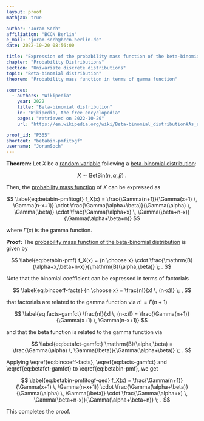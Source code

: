 ```yaml
---
layout: proof
mathjax: true

author: "Joram Soch"
affiliation: "BCCN Berlin"
e_mail: "joram.soch@bccn-berlin.de"
date: 2022-10-20 08:56:00

title: "Expression of the probability mass function of the beta-binomial distribution using only the gamma function"
chapter: "Probability Distributions"
section: "Univariate discrete distributions"
topic: "Beta-binomial distribution"
theorem: "Probability mass function in terms of gamma function"

sources:
  - authors: "Wikipedia"
    year: 2022
    title: "Beta-binomial distribution"
    in: "Wikipedia, the free encyclopedia"
    pages: "retrieved on 2022-10-20"
    url: "https://en.wikipedia.org/wiki/Beta-binomial_distribution#As_a_compound_distribution"

proof_id: "P365"
shortcut: "betabin-pmfitogf"
username: "JoramSoch"
---
```



**Theorem:** Let $X$ be a [random variable](/D/rvar) following a [beta-binomial distribution](/D/betabin):

$$ \label{eq:betabin}
X \sim \mathrm{BetBin}(n,\alpha,\beta) \; .
$$

Then, the [probability mass function](/D/pmf) of $X$ can be expressed as

$$ \label{eq:betabin-pmfitogf}
f_X(x) = \frac{\Gamma(n+1)}{\Gamma(x+1) \, \Gamma(n-x+1)} \cdot \frac{\Gamma(\alpha+\beta)}{\Gamma(\alpha) \, \Gamma(\beta)} \cdot \frac{\Gamma(\alpha+x) \, \Gamma(\beta+n-x)}{\Gamma(\alpha+\beta+n)}
$$

where $\Gamma(x)$ is the gamma function.


**Proof:** The [probability mass function of the beta-binomial distribution](/P/betabin-pmf) is given by

$$ \label{eq:betabin-pmf}
f_X(x) = {n \choose x} \cdot \frac{\mathrm{B}(\alpha+x,\beta+n-x)}{\mathrm{B}(\alpha,\beta)} \; .
$$

Note that the binomial coefficient can be expressed in terms of factorials

$$ \label{eq:bincoeff-facts}
{n \choose x} = \frac{n!}{x! \, (n-x)!} \; ,
$$

that factorials are related to the gamma function via $n! = \Gamma(n+1)$

$$ \label{eq:facts-gamfct}
\frac{n!}{x! \, (n-x)!} = \frac{\Gamma(n+1)}{\Gamma(x+1) \, \Gamma(n-x+1)}
$$

and that the beta function is related to the gamma function via

$$ \label{eq:betafct-gamfct}
\mathrm{B}(\alpha,\beta) = \frac{\Gamma(\alpha) \, \Gamma(\beta)}{\Gamma(\alpha+\beta)} \; .
$$

Applying \eqref{eq:bincoeff-facts}, \eqref{eq:facts-gamfct} and \eqref{eq:betafct-gamfct} to \eqref{eq:betabin-pmf}, we get

$$ \label{eq:betabin-pmfitogf-qed}
f_X(x) = \frac{\Gamma(n+1)}{\Gamma(x+1) \, \Gamma(n-x+1)} \cdot \frac{\Gamma(\alpha+\beta)}{\Gamma(\alpha) \, \Gamma(\beta)} \cdot \frac{\Gamma(\alpha+x) \, \Gamma(\beta+n-x)}{\Gamma(\alpha+\beta+n)} \; .
$$

This completes the proof.